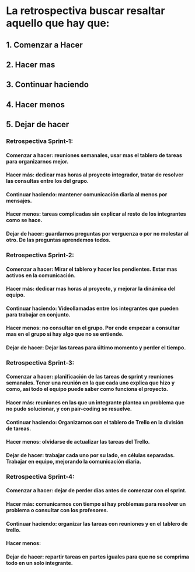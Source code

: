 # La retrospectiva buscar resaltar aquello que hay que:
## 1. Comenzar a Hacer
## 2. Hacer mas
## 3. Continuar haciendo
## 4. Hacer menos
## 5. Dejar de hacer


### Retrospectiva Sprint-1:
#### Comenzar a hacer: reuniones semanales, usar mas el tablero de tareas para organizarnos mejor.
#### Hacer más: dedicar mas horas al proyecto integrador, tratar de resolver las consultas entre los del grupo.
#### Continuar haciendo: mantener comunicación diaria al menos por mensajes.
#### Hacer menos: tareas complicadas sin explicar al resto de los integrantes como se hace.
#### Dejar de hacer: guardarnos preguntas por verguenza o por no molestar al otro. De las preguntas aprendemos todos.

### Retrospectiva Sprint-2:
#### Comenzar a hacer: Mirar el tablero y hacer los pendientes. Estar mas activos en la comunicación.
#### Hacer más: dedicar mas horas al proyecto, y mejorar la dinámica del equipo.
#### Continuar haciendo: Videollamadas entre los integrantes que pueden para trabajar en conjunto.
#### Hacer menos: no consultar en el grupo. Por ende empezar a consultar mas en el grupo si hay algo que no se entiende.
#### Dejar de hacer: Dejar las tareas para último momento y perder el tiempo.

### Retrospectiva Sprint-3:
#### Comenzar a hacer: planificación de las tareas de sprint y reuniones semanales. Tener una reunión en la que cada uno explica que hizo y como, así todo el equipo puede saber como funciona el proyecto.
#### Hacer más: reuniones en las que un integrante plantea un problema que no pudo solucionar, y con pair-coding se resuelve.
#### Continuar haciendo: Organizarnos con el tablero de Trello en la división de tareas.
#### Hacer menos: olvidarse de actualizar las tareas del Trello.
#### Dejar de hacer: trabajar cada uno por su lado, en células separadas. Trabajar en equipo, mejorando la comunicación diaria.

### Retrospectiva Sprint-4:
#### Comenzar a hacer: dejar de perder días antes de comenzar con el sprint.
#### Hacer más: comunicarnos con tiempo si hay problemas para resolver un problema o consultar con los profesores.
#### Continuar haciendo: organizar las tareas con reuniones y en el tablero de trello.
#### Hacer menos: 
#### Dejar de hacer: repartir tareas en partes iguales para que no se comprima todo en un solo integrante.